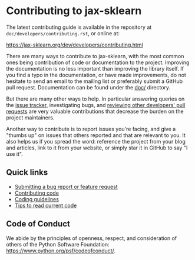 
Contributing to jax-sklearn
============================

The latest contributing guide is available in the repository at
`doc/developers/contributing.rst`, or online at:

https://jax-sklearn.org/dev/developers/contributing.html

There are many ways to contribute to jax-sklearn, with the most common ones
being contribution of code or documentation to the project. Improving the
documentation is no less important than improving the library itself. If you
find a typo in the documentation, or have made improvements, do not hesitate to
send an email to the mailing list or preferably submit a GitHub pull request.
Documentation can be found under the
[doc/](https://github.com/chenxingqiang/jax-sklearn/tree/main/doc) directory.

But there are many other ways to help. In particular answering queries on the
[issue tracker](https://github.com/chenxingqiang/jax-sklearn/issues),
investigating bugs, and [reviewing other developers' pull
requests](https://jax-sklearn.org/dev/developers/contributing.html#code-review-guidelines)
are very valuable contributions that decrease the burden on the project
maintainers.

Another way to contribute is to report issues you're facing, and give a "thumbs
up" on issues that others reported and that are relevant to you. It also helps
us if you spread the word: reference the project from your blog and articles,
link to it from your website, or simply star it in GitHub to say "I use it".

Quick links
-----------

* [Submitting a bug report or feature request](https://jax-sklearn.org/dev/developers/contributing.html#submitting-a-bug-report-or-a-feature-request)
* [Contributing code](https://jax-sklearn.org/dev/developers/contributing.html#contributing-code)
* [Coding guidelines](https://jax-sklearn.org/dev/developers/develop.html#coding-guidelines)
* [Tips to read current code](https://jax-sklearn.org/dev/developers/contributing.html#reading-the-existing-code-base)

Code of Conduct
---------------

We abide by the principles of openness, respect, and consideration of others
of the Python Software Foundation: https://www.python.org/psf/codeofconduct/.
